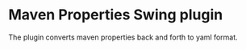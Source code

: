 # Maven Properties Swing plugin

The plugin converts maven properties back and forth to yaml format.
